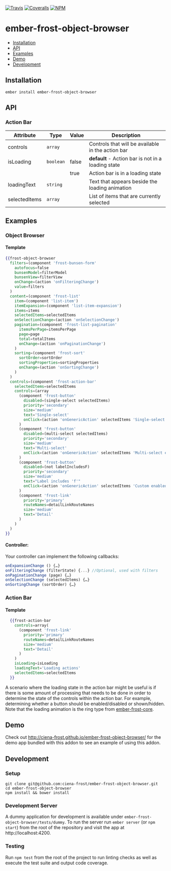 [ci-img]: https://img.shields.io/travis/ciena-frost/ember-frost-object-browser.svg "CI Build Status"
[ci-url]: https://travis-ci.org/ciena-frost/ember-frost-object-browser

[cov-img]: https://img.shields.io/coveralls/ciena-frost/ember-frost-object-browser.svg "Code Coverage"
[cov-url]: https://coveralls.io/github/ciena-frost/ember-frost-object-browser

[npm-img]: https://img.shields.io/npm/v/ember-frost-object-browser.svg "Version"
[npm-url]: https://www.npmjs.com/package/ember-frost-object-browser

[![Travis][ci-img]][ci-url] [![Coveralls][cov-img]][cov-url] [![NPM][npm-img]][npm-url]

# ember-frost-object-browser

 * [Installation](#installation)
 * [API](#api)
 * [Examples](#examples)
 * [Demo](#demo)
 * [Development](#development)

## Installation
```
ember install ember-frost-object-browser
```

## API

### Action Bar

| Attribute        | Type          | Value | Description                                         |
| ---------------- | ------------- | ----- | --------------------------------------------------- |
| controls         | `array`       |       | Controls that will be available in the action bar   |
| isLoading        | `boolean`     | false | **default** - Action bar is not in a loading state  |
|                  |               | true  | Action bar is in a loading state                    |
| loadingText      | `string`      |       | Text that appears beside the loading animation      |
| selectedItems    | `array`       |       | List of items that are currently selected           |

## Examples

### Object Browser

#### Template

```handlebars
{{frost-object-browser
  filters=(component 'frost-bunsen-form'
    autofocus=false
    bunsenModel=filterModel
    bunsenView=filterView
    onChange=(action 'onFilteringChange')
    value=filters
  )
  content=(component 'frost-list'
    item=(component 'list-item')
    itemExpansion=(component 'list-item-expansion')
    items=items
    selectedItems=selectedItems
    onSelectionChange=(action 'onSelectionChange')
    pagination=(component 'frost-list-pagination'
      itemsPerPage=itemsPerPage
      page=page
      total=totalItems
      onChange=(action 'onPaginationChange')
    )
    sorting=(component 'frost-sort'
      sortOrder=sortOrder
      sortingProperties=sortingProperties
      onChange=(action 'onSortingChange')
    )
  )
  controls=(component 'frost-action-bar'
    selectedItems=selectedItems
    controls=(array
      (component 'frost-button'
        disabled=(single-select selectedItems)
        priority='secondary'
        size='medium'
        text='Single-select'
        onClick=(action 'onGenericAction' selectedItems 'Single-select enabled action')
      )
      (component 'frost-button'
        disabled=(multi-select selectedItems)
        priority='secondary'
        size='medium'
        text='Multi-select'
        onClick=(action 'onGenericAction' selectedItems 'Multi-select enabled action')
      )
      (component 'frost-button'
        disabled=(not labelIncludesF)
        priority='secondary'
        size='medium'
        text="Label includes 'f'"
        onClick=(action 'onGenericAction' selectedItems 'Custom enabled action')
      )
      (component 'frost-link'
        priority='primary'
        routeNames=detailLinkRouteNames
        size='medium'
        text='Detail'
      )
    )
  )
}}
```

#### Controller:

Your controller can implement the following callbacks:

```javascript
onExpansionChange () {…}
onFilteringChange (filterState) {...} //Optional, used with filters
onPaginationChange (page) {…}
onSelectionChange (selectedItems) {…}
onSortingChange (sortOrder) {…}
```

### Action Bar

#### Template

```handlebars
  {{frost-action-bar
    controls=array(
      (component 'frost-link'
        priority='primary'
        routeNames=detailLinkRouteNames
        size='medium'
        text='Detail'
      )
    )
    isLoading=isLoading
    loadingText='Loading actions'
    selectedItems=selectedItems
  }}
```

A scenario where the loading state in the action bar might be useful is if there is some amount of processing that needs to be done in order to determine the state of the controls within the action bar. For example, determining whether a button should be enabled/disabled or shown/hidden. Note that the loading animation is the ring type from [ember-frost-core](https://github.com/ciena-frost/ember-frost-core).

## Demo

Check out http://ciena-frost.github.io/ember-frost-object-browser/ for the demo app bundled with this addon to see
an example of using this addon.

## Development
### Setup
```
git clone git@github.com:ciena-frost/ember-frost-object-browser.git
cd ember-frost-object-browser
npm install && bower install
```

### Development Server
A dummy application for development is available under `ember-frost-object-browser/tests/dummy`.
To run the server run `ember server` (or `npm start`) from the root of the repository and
visit the app at http://localhost:4200.

### Testing
Run `npm test` from the root of the project to run linting checks as well as execute the test suite
and output code coverage.
